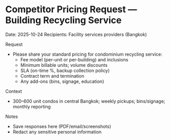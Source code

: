 # Competitor Pricing Request — Building Recycling Service

Date: 2025-10-24
Recipients: Facility services providers (Bangkok)

Request
- Please share your standard pricing for condominium recycling service:
  - Fee model (per-unit or per-building) and inclusions
  - Minimum billable units; volume discounts
  - SLA (on-time %, backup collection policy)
  - Contract term and termination
  - Any add-ons (bins, signage, education)

Context
- 300–600 unit condos in central Bangkok; weekly pickups; bins/signage; monthly reporting

Notes
- Save responses here (PDF/email/screenshots)
- Redact any sensitive personal information
